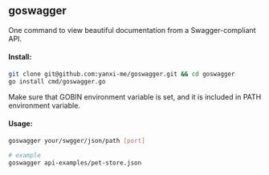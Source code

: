 ## goswagger

One command to view beautiful documentation from a Swagger-compliant API.

#### Install:

```bash
git clone git@github.com:yanxi-me/goswagger.git && cd goswagger
go install cmd/goswagger.go
```

Make sure that GOBIN environment variable is set, and it is included in PATH environment variable.

#### Usage:

```bash
goswagger your/swgger/json/path [port]

# example
goswagger api-examples/pet-store.json
```
